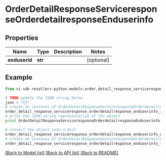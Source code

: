 # OrderDetailResponseServiceresponseOrderdetailresponseEnduserinfo


## Properties

Name | Type | Description | Notes
------------ | ------------- | ------------- | -------------
**enduserid** | **str** |  | [optional] 

## Example

```python
from xi-sdk-resellers-python.models.order_detail_response_serviceresponse_orderdetailresponse_enduserinfo import OrderDetailResponseServiceresponseOrderdetailresponseEnduserinfo

# TODO update the JSON string below
json = "{}"
# create an instance of OrderDetailResponseServiceresponseOrderdetailresponseEnduserinfo from a JSON string
order_detail_response_serviceresponse_orderdetailresponse_enduserinfo_instance = OrderDetailResponseServiceresponseOrderdetailresponseEnduserinfo.from_json(json)
# print the JSON string representation of the object
print OrderDetailResponseServiceresponseOrderdetailresponseEnduserinfo.to_json()

# convert the object into a dict
order_detail_response_serviceresponse_orderdetailresponse_enduserinfo_dict = order_detail_response_serviceresponse_orderdetailresponse_enduserinfo_instance.to_dict()
# create an instance of OrderDetailResponseServiceresponseOrderdetailresponseEnduserinfo from a dict
order_detail_response_serviceresponse_orderdetailresponse_enduserinfo_form_dict = order_detail_response_serviceresponse_orderdetailresponse_enduserinfo.from_dict(order_detail_response_serviceresponse_orderdetailresponse_enduserinfo_dict)
```
[[Back to Model list]](../README.md#documentation-for-models) [[Back to API list]](../README.md#documentation-for-api-endpoints) [[Back to README]](../README.md)


